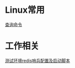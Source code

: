 # Linux常用
[查询命令](https://github.com/gpqhl0071/gpqhl0071.github.io/blob/master/Linux%E5%B8%B8%E7%94%A8%E5%91%BD%E4%BB%A4/%E6%9F%A5%E8%AF%A2%E5%91%BD%E4%BB%A4.md)

# 工作相关
[测试环境redis哨兵配置及启动脚本](https://github.com/gpqhl0071/gpqhl0071.github.io/blob/master/%E5%B7%A5%E4%BD%9C%E7%9B%B8%E5%85%B3/Redis%E5%90%AF%E5%8A%A8.md)